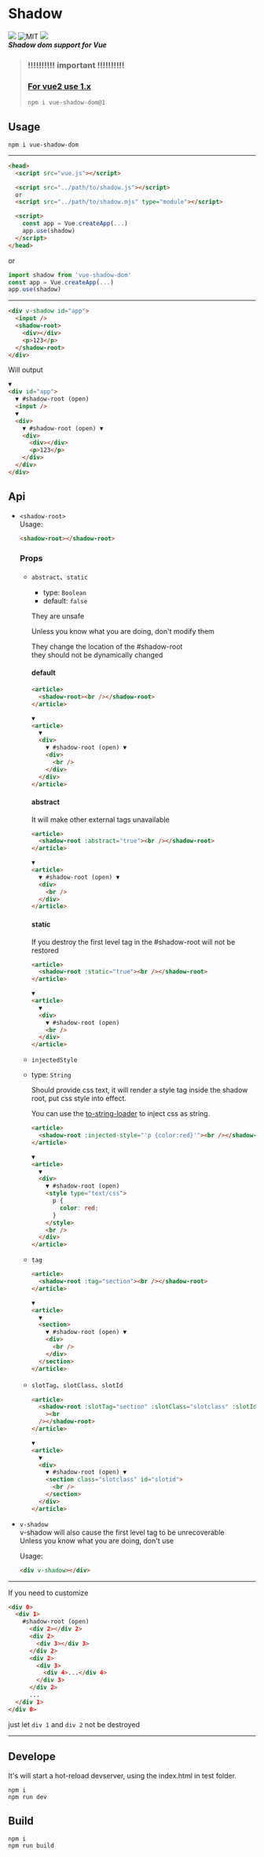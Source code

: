 # Shadow

[![](https://img.shields.io/npm/v/vue-shadow-dom)](https://www.npmjs.com/package/vue-shadow-dom)
![MIT](https://img.shields.io/github/license/2a5f/shadow)
[![](https://img.shields.io/badge/Vue-3-brightgreen?style=flat&logo=vue.js)](https://v3.vuejs.org/)  
**_Shadow dom support for Vue_**

> ### !!!!!!!!!! important !!!!!!!!!!
>
> ### **[For vue2 use 1.x](https://github.com/2A5F/shadow/tree/vue2)**
>
> ```
> npm i vue-shadow-dom@1
> ```

## Usage

```
npm i vue-shadow-dom
```

---

```html
<head>
  <script src="vue.js"></script>

  <script src="../path/to/shadow.js"></script>
  or
  <script src="../path/to/shadow.mjs" type="module"></script>

  <script>
    const app = Vue.createApp(...)
    app.use(shadow)
  </script>
</head>
```

or

```typescript
import shadow from 'vue-shadow-dom'
const app = Vue.createApp(...)
app.use(shadow)
```

---

```html
<div v-shadow id="app">
  <input />
  <shadow-root>
    <div></div>
    <p>123</p>
  </shadow-root>
</div>
```

Will output

```html
▼
<div id="app">
  ▼ #shadow-root (open)
  <input />
  ▼
  <div>
    ▼ #shadow-root (open) ▼
    <div>
      <div></div>
      <p>123</p>
    </div>
  </div>
</div>
```

## Api

- `<shadow-root>`  
  Usage:

  ```html
  <shadow-root></shadow-root>
  ```

  ### Props

  - `abstract`、`static`

    - type: `Boolean`
    - default: `false`

    They are unsafe

    Unless you know what you are doing, don't modify them

    They change the location of the #shadow-root  
    they should not be dynamically changed

    #### default

    ```html
    <article>
      <shadow-root><br /></shadow-root>
    </article>
    ```

    ```html
    ▼
    <article>
      ▼
      <div>
        ▼ #shadow-root (open) ▼
        <div>
          <br />
        </div>
      </div>
    </article>
    ```

    #### abstract

    It will make other external tags unavailable

    ```html
    <article>
      <shadow-root :abstract="true"><br /></shadow-root>
    </article>
    ```

    ```html
    ▼
    <article>
      ▼ #shadow-root (open) ▼
      <div>
        <br />
      </div>
    </article>
    ```

    #### static

    If you destroy the first level tag in the #shadow-root will not be restored

    ```html
    <article>
      <shadow-root :static="true"><br /></shadow-root>
    </article>
    ```

    ```html
    ▼
    <article>
      ▼
      <div>
        ▼ #shadow-root (open)
        <br />
      </div>
    </article>
    ```

  - `injectedStyle `
  - type: `String`

    Should provide css text, it will render a style tag inside the shadow root, put css style into effect.

    You can use the [to-string-loader]("https://github.com/gajus/to-string-loader") to inject css as string.

    ```html
    <article>
      <shadow-root :injected-style="'p {color:red}'"><br /></shadow-root>
    </article>
    ```

    ```html
    ▼
    <article>
      ▼
      <div>
        ▼ #shadow-root (open)
        <style type="text/css">
          p {
            color: red;
          }
        </style>
        <br />
      </div>
    </article>
    ```

  - `tag`
    ```html
    <article>
      <shadow-root :tag="section"><br /></shadow-root>
    </article>
    ```
    ```html
    ▼
    <article>
      ▼
      <section>
        ▼ #shadow-root (open) ▼
        <div>
          <br />
        </div>
      </section>
    </article>
    ```
  - `slotTag`、`slotClass`、`slotId`
    ```html
    <article>
      <shadow-root :slotTag="section" :slotClass="slotclass" :slotId="slotid"
        ><br
      /></shadow-root>
    </article>
    ```
    ```html
    ▼
    <article>
      ▼
      <div>
        ▼ #shadow-root (open) ▼
        <section class="slotclass" id="slotid">
          <br />
        </section>
      </div>
    </article>
    ```

- `v-shadow`  
  v-shadow will also cause the first level tag to be unrecoverable  
  Unless you know what you are doing, don't use

  Usage:

  ```html
  <div v-shadow></div>
  ```

---

If you need to customize

```html
<div 0>
  <div 1>
    #shadow-root (open)
      <div 2></div 2>
      <div 2>
        <div 3></div 3>
      </div 2>
      <div 2>
        <div 3>
          <div 4>...</div 4>
        </div 3>
      </div 2>
      ...
  </div 1>
</div 0>
```

just let `div 1` and `div 2` not be destroyed

---

## Develope

It's will start a hot-reload devserver, using the index.html in test folder.

```
npm i
npm run dev
```

## Build

```
npm i
npm run build
```
